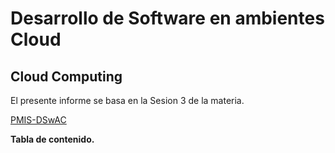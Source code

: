 # Desarrollo de Software en ambientes Cloud

## Cloud Computing

El presente informe se basa en la Sesion 3 de la materia.

[PMIS-DSwAC](https://youtu.be/7CjpMqH1vvE)

**Tabla de contenido.**

```{tableofcontents}
```
